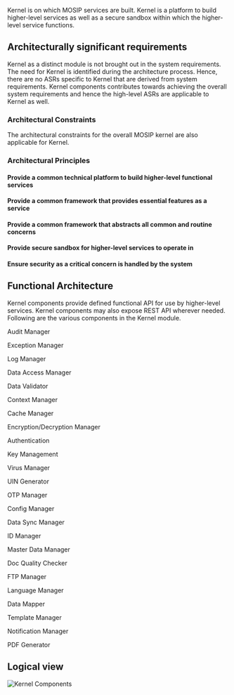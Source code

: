 Kernel is on which MOSIP services are built. Kernel is a platform to build higher-level services as well as a secure sandbox within which the higher-level service functions. 

## Architecturally significant requirements
Kernel as a distinct module is not brought out in the system requirements. The need for Kernel is identified during the architecture process. Hence, there are no ASRs specific to Kernel that are derived from system requirements. Kernel components contributes towards achieving the overall system requirements and hence the high-level ASRs are applicable to Kernel as well.

### Architectural Constraints
The architectural constraints for the overall MOSIP kernel are also applicable for Kernel.

### Architectural Principles
#### Provide a common technical platform to build higher-level functional services
#### Provide a common framework that provides essential features as a service
#### Provide a common framework that abstracts all common and routine concerns
#### Provide secure sandbox for higher-level services to operate in
#### Ensure security as a critical concern is handled by the system

## Functional Architecture
Kernel components provide defined functional API for use by higher-level services. Kernel components may also expose REST API wherever needed. Following are the various components in the Kernel module. 

Audit Manager

Exception Manager

Log Manager

Data Access Manager

Data Validator

Context Manager

Cache Manager

Encryption/Decryption Manager

Authentication

Key Management

Virus Manager

UIN Generator

OTP Manager

Config Manager

Data Sync Manager

ID Manager

Master Data Manager

Doc Quality Checker

FTP Manager

Language Manager

Data Mapper

Template Manager

Notification Manager

PDF Generator

## Logical view
![Kernel Components](https://raw.githubusercontent.com/mosip/mosip/DEV/design/_images/Kernel_logical_diagram.jpg?token=ApNuIDdMnCPIOH58PjNpuDg9MfwnJ5H_ks5cM0hmwA%3D%3D&_sm_au_=iVVvPQk61T31jn37)
